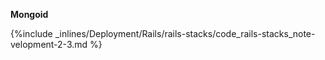 <!-- usedin: [ _rails/deployment] - post: -->



**Mongoid**



{%include _inlines/Deployment/Rails/rails-stacks/code_rails-stacks_note-velopment-2-3.md %}




